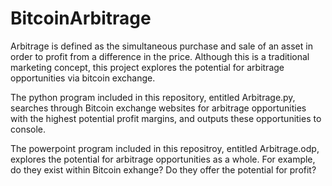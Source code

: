 # BitcoinArbitrage

Arbitrage is defined as the simultaneous purchase and sale of an asset in order to profit from a difference in the price. Although this is a traditional marketing concept, this project explores the potential for arbitrage opportunities via bitcoin exchange. 

The python program included in this repository, entitled Arbitrage.py, searches through Bitcoin exchange websites for arbitrage opportunities with the highest potential profit margins, and outputs these opportunities to console. 

The powerpoint program included in this repositroy, entitled Arbitrage.odp, explores the potential for arbitrage opportunities as a whole. For example, do they exist within Bitcoin exhange? Do they offer the potential for profit?
